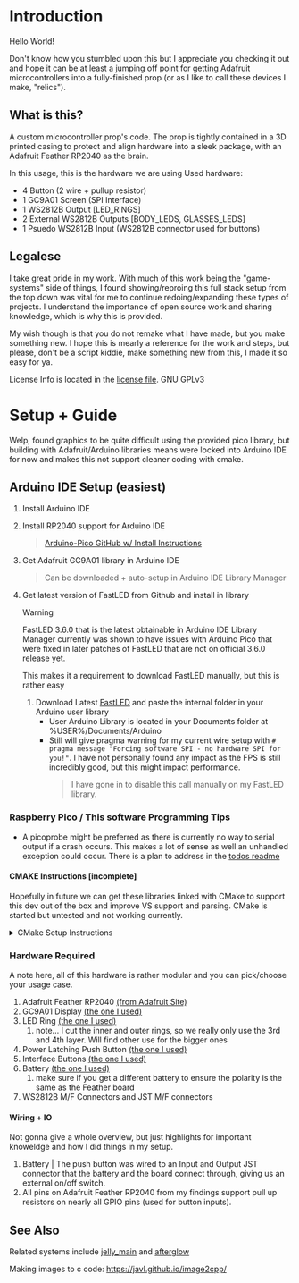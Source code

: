 
# Introduction

Hello World!

Don't know how you stumbled upon this but I appreciate you checking it out and hope it can be at least a jumping off point for getting Adafruit microcontrollers into a fully-finished prop (or as I like to call these devices I make, "relics").

## What is this?

A custom microcontroller prop's code. The prop is tightly contained in a 3D printed casing to protect and align hardware into a sleek package, with an Adafruit Feather RP2040 as the brain.


In this usage, this is the hardware we are using
Used hardware:
- 4 Button (2 wire + pullup resistor)
- 1 GC9A01 Screen (SPI Interface)
- 1 WS2812B Output [LED_RINGS]
- 2 External WS2812B Outputs [BODY_LEDS, GLASSES_LEDS]
- 1 Psuedo WS2812B Input (WS2812B connector used for buttons)


## Legalese
I take great pride in my work. With much of this work being the "game-systems" side of things, I found showing/reproing this full stack setup from the top down was vital for me to continue redoing/expanding these types of projects. I understand the importance of open source work and sharing knowledge, which is why this is provided. 

My wish though is that you do not remake what I have made, but you make something new. I hope this is mearly a reference for the work and steps, but please, don't be a script kiddie, make something new from this, I made it so easy for ya.

License Info is located in the [license file](license.md). GNU GPLv3

# Setup + Guide

Welp, found graphics to be quite difficult using the provided pico library, but building with Adafruit/Arduino libraries means were locked into Arduino IDE for now and makes this not support cleaner coding with cmake.

## Arduino IDE Setup (easiest)

1. Install Arduino IDE
2. Install RP2040 support for Arduino IDE
   >  [Arduino-Pico GitHub w/ Install Instructions](https://github.com/earlephilhower/arduino-pico) 
3. Get Adafruit GC9A01 library in Arduino IDE
   > Can be downloaded + auto-setup in Arduino IDE Library Manager
4. Get latest version of FastLED from Github and install in library
   >[!WARNING] 
   > FastLED 3.6.0 that is the latest obtainable in Arduino IDE Library Manager currently was shown to have issues with Arduino Pico that were fixed in later patches of FastLED that are not on official 3.6.0 release yet.
    
    This makes it a requirement to download FastLED manually, but this is rather easy
   1. Download Latest [FastLED](https://github.com/FastLED/FastLED) and paste the internal folder in your Arduino user library
      - User Arduino Library is located in your Documents folder at %USER%/Documents/Arduino
      - Still will give pragma warning for my current wire setup with ``#      pragma message "Forcing software SPI - no hardware SPI for you!"``. I have not personally found any impact as the FPS is still incredibly good, but this might impact performance. 
         >I have gone in to disable this call manually on my FastLED library.


### Raspberry Pico / This software Programming Tips
   - A picoprobe might be preferred as there is currently no way to serial output if a crash occurs. This makes a lot of sense as well an unhandled exception could occur. There is a plan to address in the [todos readme]()


#### CMAKE Instructions [incomplete]
Hopefully in future we can get these libraries linked with CMake to support this dev out of the box and improve VS support and parsing. CMake is started but untested and not working currently.
<details>

<summary>CMake Setup Instructions</summary>
~~1. Install CMake
https://cmake.org/download/~~

~~2. Install Pico SDK using Installer
    - make sure to set up enviorment vars here
https://github.com/raspberrypi/pico-setup-windows~~

~~3. Install Arduino IDE
https://www.arduino.cc/en/software~~

~~4. Install RP2040 Support with Arduino IDE
https://github.com/earlephilhower/arduino-pico~~

~~5. Install Arduino CMake
https://github.com/queezythegreat/arduino-cmake/tree/master~~
</details>

### Hardware Required

A note here, all of this hardware is rather modular and you can pick/choose your usage case.

1. Adafruit Feather RP2040 [(from Adafruit Site)](https://www.adafruit.com/product/4884)
2. GC9A01 Display [(the one I used)](https://a.co/d/eZSs6bW)
3. LED Ring [(the one I used)](https://a.co/d/hDfiO7c)
   1. note... I cut the inner and outer rings, so we really only use the 3rd and 4th layer. Will find other use for the bigger ones
4. Power Latching Push Button [(the one I used)](https://a.co/d/b0Frmu7)
5. Interface Buttons [(the one I used)](https://a.co/d/9bYm0rQ)
6. Battery [(the one I used)](https://a.co/d/8RQDxHi)
   1. make sure if you get a different battery to ensure the polarity is the same as the Feather board
7. WS2812B M/F Connectors and JST M/F connectors


#### Wiring + IO



Not gonna give a whole overview, but just highlights for important knoweldge and how I did things in my setup.

1. Battery | The push button was wired to an Input and Output JST connector that the battery and the board connect through, giving us an external on/off switch.
2. All pins on Adafruit Feather RP2040 from my findings support pull up resistors on nearly all GPIO pins (used for button inputs).


## See Also
Related systems include [jelly_main](https://github.com/Jacob-Rose/pico-jelly) and [afterglow](https://github.com/Jacob-Rose/afterglow)

Making images to c code: https://javl.github.io/image2cpp/